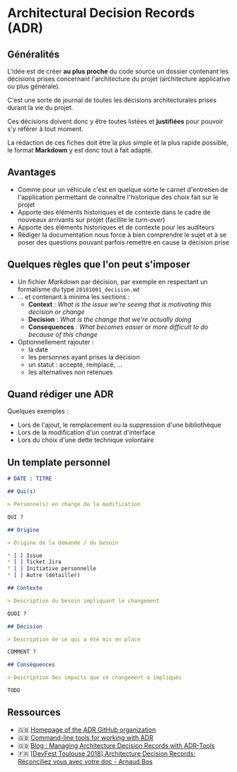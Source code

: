 # Architectural Decision Records (ADR)

## Généralités

L'idée est de créer **au plus proche** du code source un dossier contenant les décisions prises concernant l'architecture du projet (architecture applicative ou plus générale).

C'est une sorte de journal de toutes les décisions architecturales prises durant la vie du projet.

Ces décisions doivent donc y être toutes listées et **justifiées** pour pouvoir s'y référer à tout moment.

La rédaction de ces fiches doit être la plus simple et la plus rapide possible, le format **Markdown** y est donc tout à fait adapté.

## Avantages

* Comme pour un véhicule c'est en quelque sorte le carnet d'entretien de l'application permettant de connaître l'historique des choix fait sur le projet
* Apporte des éléments historiques et de contexte dans le cadre de nouveaux arrivants sur projet (facilite le _turn-over_)
* Apporte des éléments historiques et de contexte pour les auditeurs
* Rédiger la documentation nous force à bien comprendre le sujet et à se poser des questions pouvant parfois remettre en cause la décision prise

## Quelques règles que l'on peut s'imposer

* Un fichier _Markdown_ par décision, par exemple en respectant un formalisme du type `20181001_decision.md`
* ... et contenant à minima les sections :
  * **Context** : _What is the issue we're seeing that is motivating this decision or change_
  * **Decision** : _What is the change that we're actually doing_
  * **Consequences** : _What becomes easier or more difficult to do because of this change_
* Optionnellement rajouter :
  * la date
  * les personnes ayant prises la décision
  * un statut : accepté, remplacé, ...
  * les alternatives non retenues

## Quand rédiger une ADR

Quelques exemples :

* Lors de l'ajout, le remplacement ou la suppression d'une bibliothèque
* Lors de la modification d'un contrat d'interface
* Lors du choix d'une dette technique volontaire

## Un template personnel

```markdown
# DATE : TITRE

## Qui(s)

> Personne(s) en charge de la modification

QUI ?

## Origine

> Origine de la demande / du besoin

* [ ] Issue
* [ ] Ticket Jira
* [ ] Initiative personnelle
* [ ] Autre (détailler)

## Contexte

> Description du besoin impliquant le changement

QUOI ?

## Décision

> Description de ce qui a été mis en place

COMMENT ?

## Conséquences

> Description des impacts que ce changement a impliqués

TODO
```

## Ressources

* :uk: [Homepage of the ADR GitHub organization](https://adr.github.io/)
* :uk: [Command-line tools for working with ADR](https://github.com/npryce/adr-tools)
* :uk: [Blog : Managing Architecture Decision Records with ADR-Tools](https://www.hascode.com/2018/05/managing-architecture-decision-records-with-adr-tools/)
* :fr: [[DevFest Toulouse 2018] Architecture Decision Records: Réconciliez vous avec votre doc - Arnaud Bos](https://www.youtube.com/watch?v=EDYplU1PB5s)
